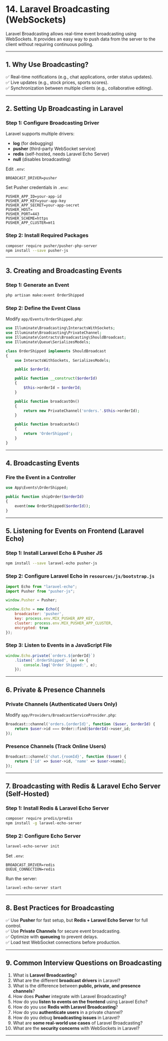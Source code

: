 # **14. Laravel Broadcasting (WebSockets)**  

Laravel Broadcasting allows real-time event broadcasting using WebSockets. It provides an easy way to push data from the server to the client without requiring continuous polling.

---

## **1. Why Use Broadcasting?**  

✅ Real-time notifications (e.g., chat applications, order status updates).  
✅ Live updates (e.g., stock prices, sports scores).  
✅ Synchronization between multiple clients (e.g., collaborative editing).  

---

## **2. Setting Up Broadcasting in Laravel**  

### **Step 1: Configure Broadcasting Driver**  
Laravel supports multiple drivers:  

- **log** (for debugging)  
- **pusher** (third-party WebSocket service)  
- **redis** (self-hosted, needs Laravel Echo Server)  
- **null** (disables broadcasting)  

Edit `.env`:  
```env
BROADCAST_DRIVER=pusher
```

Set Pusher credentials in `.env`:  
```env
PUSHER_APP_ID=your-app-id
PUSHER_APP_KEY=your-app-key
PUSHER_APP_SECRET=your-app-secret
PUSHER_HOST=
PUSHER_PORT=443
PUSHER_SCHEME=https
PUSHER_APP_CLUSTER=mt1
```

### **Step 2: Install Required Packages**  
```bash
composer require pusher/pusher-php-server
npm install --save pusher-js
```

---

## **3. Creating and Broadcasting Events**  

### **Step 1: Generate an Event**  
```bash
php artisan make:event OrderShipped
```

### **Step 2: Define the Event Class**  
Modify `app/Events/OrderShipped.php`:  
```php
use Illuminate\Broadcasting\InteractsWithSockets;
use Illuminate\Broadcasting\PrivateChannel;
use Illuminate\Contracts\Broadcasting\ShouldBroadcast;
use Illuminate\Queue\SerializesModels;

class OrderShipped implements ShouldBroadcast
{
    use InteractsWithSockets, SerializesModels;

    public $orderId;

    public function __construct($orderId)
    {
        $this->orderId = $orderId;
    }

    public function broadcastOn()
    {
        return new PrivateChannel('orders.'.$this->orderId);
    }

    public function broadcastAs()
    {
        return 'OrderShipped';
    }
}
```

---

## **4. Broadcasting Events**  

### **Fire the Event in a Controller**  
```php
use App\Events\OrderShipped;

public function shipOrder($orderId)
{
    event(new OrderShipped($orderId));
}
```

---

## **5. Listening for Events on Frontend (Laravel Echo)**  

### **Step 1: Install Laravel Echo & Pusher JS**
```bash
npm install --save laravel-echo pusher-js
```

### **Step 2: Configure Laravel Echo in `resources/js/bootstrap.js`**  
```js
import Echo from "laravel-echo";
import Pusher from "pusher-js";

window.Pusher = Pusher;

window.Echo = new Echo({
    broadcaster: 'pusher',
    key: process.env.MIX_PUSHER_APP_KEY,
    cluster: process.env.MIX_PUSHER_APP_CLUSTER,
    encrypted: true
});
```

### **Step 3: Listen to Events in a JavaScript File**  
```js
window.Echo.private(`orders.${orderId}`)
    .listen('.OrderShipped', (e) => {
        console.log('Order Shipped:', e);
    });
```

---

## **6. Private & Presence Channels**  

### **Private Channels (Authenticated Users Only)**  
Modify `app/Providers/BroadcastServiceProvider.php`:  
```php
Broadcast::channel('orders.{orderId}', function ($user, $orderId) {
    return $user->id === Order::find($orderId)->user_id;
});
```

### **Presence Channels (Track Online Users)**  
```php
Broadcast::channel('chat.{roomId}', function ($user) {
    return ['id' => $user->id, 'name' => $user->name];
});
```

---

## **7. Broadcasting with Redis & Laravel Echo Server (Self-Hosted)**  

### **Step 1: Install Redis & Laravel Echo Server**  
```bash
composer require predis/predis
npm install -g laravel-echo-server
```

### **Step 2: Configure Echo Server**  
```bash
laravel-echo-server init
```

Set `.env`:  
```env
BROADCAST_DRIVER=redis
QUEUE_CONNECTION=redis
```

Run the server:  
```bash
laravel-echo-server start
```

---

## **8. Best Practices for Broadcasting**  

✅ Use **Pusher** for fast setup, but **Redis + Laravel Echo Server** for full control.  
✅ Use **Private Channels** for secure event broadcasting.  
✅ Optimize with **queueing** to prevent delays.  
✅ Load test WebSocket connections before production.  

---

## **9. Common Interview Questions on Broadcasting**  

1. What is **Laravel Broadcasting**?  
2. What are the different **broadcast drivers** in Laravel?  
3. What is the difference between **public, private, and presence channels**?  
4. How does **Pusher** integrate with Laravel Broadcasting?  
5. How do you **listen to events on the frontend** using Laravel Echo?  
6. How do you use **Redis with Laravel Broadcasting**?  
7. How do you **authenticate users** in a private channel?  
8. How do you debug **broadcasting issues** in Laravel?  
9. What are **some real-world use cases** of Laravel Broadcasting?  
10. What are the **security concerns** with WebSockets in Laravel?  

---

